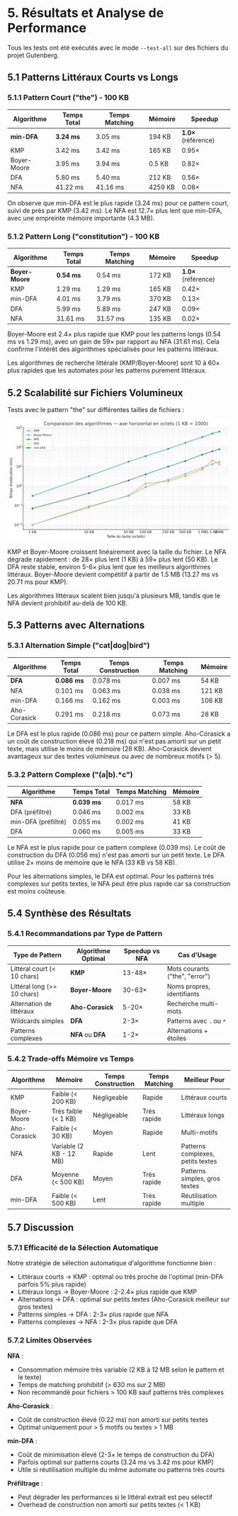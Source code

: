 # 5. Résultats et Analyse de Performance

Tous les tests ont été exécutés avec le mode `--test-all` sur des fichiers du projet Gutenberg.

## 5.1 Patterns Littéraux Courts vs Longs

### 5.1.1 Pattern Court ("the") - 100 KB

| Algorithme | Temps Total | Temps Matching | Mémoire | Speedup |
|------------|-------------|----------------|---------|---------|
| **min-DFA** | **3.24 ms** | 3.05 ms | 194 KB | **1.0×** (référence) |
| KMP | 3.42 ms | 3.42 ms | 165 KB | 0.95× |
| Boyer-Moore | 3.95 ms | 3.94 ms | 0.5 KB | 0.82× |
| DFA | 5.80 ms | 5.40 ms | 212 KB | 0.56× |
| NFA | 41.22 ms | 41.16 ms | 4259 KB | 0.08× |

On observe que min-DFA est le plus rapide (3.24 ms) pour ce pattern court, suivi de près par KMP (3.42 ms). Le NFA est 12.7× plus lent que min-DFA, avec une empreinte mémoire importante (4.3 MB).

### 5.1.2 Pattern Long ("constitution") - 100 KB

| Algorithme | Temps Total | Temps Matching | Mémoire | Speedup |
|------------|-------------|----------------|---------|---------|
| **Boyer-Moore** | **0.54 ms** | 0.54 ms | 172 KB | **1.0×** (référence) |
| KMP | 1.29 ms | 1.29 ms | 165 KB | 0.42× |
| min-DFA | 4.01 ms | 3.79 ms | 370 KB | 0.13× |
| DFA | 5.99 ms | 5.89 ms | 247 KB | 0.09× |
| NFA | 31.61 ms | 31.57 ms | 135 KB | 0.02× |

Boyer-Moore est 2.4× plus rapide que KMP pour les patterns longs (0.54 ms vs 1.29 ms), avec un gain de 59× par rapport au NFA (31.61 ms). Cela confirme l'intérêt des algorithmes spécialisés pour les patterns littéraux.

Les algorithmes de recherche littérale (KMP/Boyer-Moore) sont 10 à 60× plus rapides que les automates pour les patterns purement littéraux.

## 5.2 Scalabilité sur Fichiers Volumineux

Tests avec le pattern "the" sur différentes tailles de fichiers :

![Scalabilité : Tests pour le pattern "the" sur des fichiers de taille croissante](./imgs/complex.png)

KMP et Boyer-Moore croissent linéairement avec la taille du fichier. Le NFA dégrade rapidement : de 28× plus lent (1 KB) à 59× plus lent (50 KB). Le DFA reste stable, environ 5-6× plus lent que les meilleurs algorithmes littéraux. Boyer-Moore devient compétitif à partir de 1.5 MB (13.27 ms vs 20.71 ms pour KMP).

Les algorithmes littéraux scalent bien jusqu'à plusieurs MB, tandis que le NFA devient prohibitif au-delà de 100 KB.

## 5.3 Patterns avec Alternations

### 5.3.1 Alternation Simple ("cat|dog|bird")

| Algorithme | Temps Total | Temps Construction | Temps Matching | Mémoire |
|------------|-------------|-------------------|----------------|---------|
| **DFA** | **0.086 ms** | 0.078 ms | 0.007 ms | 54 KB |
| NFA | 0.101 ms | 0.063 ms | 0.038 ms | 121 KB |
| min-DFA | 0.166 ms | 0.162 ms | 0.003 ms | 106 KB |
| Aho-Corasick | 0.291 ms | 0.218 ms | 0.073 ms | 28 KB |

Le DFA est le plus rapide (0.086 ms) pour ce pattern simple. Aho-Corasick a un coût de construction élevé (0.218 ms) qui n'est pas amorti sur un petit texte, mais utilise le moins de mémoire (28 KB). Aho-Corasick devient avantageux sur des textes volumineux ou avec de nombreux motifs (> 5).

### 5.3.2 Pattern Complexe ("(a|b).*c")

| Algorithme | Temps Total | Temps Matching | Mémoire |
|------------|-------------|----------------|---------|
| **NFA** | **0.039 ms** | 0.017 ms | 58 KB |
| DFA (préfiltré) | 0.046 ms | 0.002 ms | 33 KB |
| min-DFA (préfiltré) | 0.055 ms | 0.002 ms | 41 KB |
| DFA | 0.060 ms | 0.005 ms | 33 KB |

Le NFA est le plus rapide pour ce pattern complexe (0.039 ms). Le coût de construction du DFA (0.056 ms) n'est pas amorti sur un petit texte. Le DFA utilise 2× moins de mémoire que le NFA (33 KB vs 58 KB).

Pour les alternations simples, le DFA est optimal. Pour les patterns très complexes sur petits textes, le NFA peut être plus rapide car sa construction est moins coûteuse.

## 5.4 Synthèse des Résultats

### 5.4.1 Recommandations par Type de Pattern

| Type de Pattern | Algorithme Optimal | Speedup vs NFA | Cas d'Usage |
|-----------------|-------------------|----------------|-------------|
| Littéral court (< 10 chars) | **KMP** | 13-48× | Mots courants ("the", "error") |
| Littéral long (>= 10 chars) | **Boyer-Moore** | 30-63× | Noms propres, identifiants |
| Alternation de littéraux | **Aho-Corasick** | 5-20× | Recherche multi-mots |
| Wildcards simples | **DFA** | 2-3× | Patterns avec `.` ou `*` |
| Patterns complexes | **NFA** ou **DFA** | 1-2× | Alternations + étoiles |

### 5.4.2 Trade-offs Mémoire vs Temps

| Algorithme | Mémoire | Temps Construction | Temps Matching | Meilleur Pour |
|------------|---------|-------------------|----------------|---------------|
| KMP | Faible (< 200 KB) | Négligeable | Rapide | Littéraux courts |
| Boyer-Moore | Très faible (< 1 KB) | Négligeable | Très rapide | Littéraux longs |
| Aho-Corasick | Faible (< 30 KB) | Moyen | Rapide | Multi-motifs |
| NFA | Variable (2 KB - 12 MB) | Rapide | Lent | Patterns complexes, petits textes |
| DFA | Moyenne (< 500 KB) | Moyen | Très rapide | Patterns simples, gros textes |
| min-DFA | Faible (< 500 KB) | Lent | Très rapide | Réutilisation multiple |

## 5.7 Discussion

### 5.7.1 Efficacité de la Sélection Automatique

Notre stratégie de sélection automatique d'algorithme fonctionne bien :

- Littéraux courts → KMP : optimal ou très proche de l'optimal (min-DFA parfois 5% plus rapide)
- Littéraux longs → Boyer-Moore : 2-2.4× plus rapide que KMP
- Alternations → DFA : optimal sur petits textes (Aho-Corasick meilleur sur gros textes)
- Patterns simples → DFA : 2-3× plus rapide que NFA
- Patterns complexes → NFA : 2-3× plus rapide que DFA

### 5.7.2 Limites Observées

**NFA** :
- Consommation mémoire très variable (2 KB à 12 MB selon le pattern et le texte)
- Temps de matching prohibitif (> 630 ms sur 2 MB)
- Non recommandé pour fichiers > 100 KB sauf patterns très complexes

**Aho-Corasick** :
- Coût de construction élevé (0.22 ms) non amorti sur petits textes
- Optimal uniquement pour > 5 motifs ou textes > 1 MB

**min-DFA** :
- Coût de minimisation élevé (2-3× le temps de construction du DFA)
- Parfois optimal sur patterns courts (3.24 ms vs 3.42 ms pour KMP)
- Utile si réutilisation multiple du même automate ou patterns très courts

**Préfiltrage** :
- Peut dégrader les performances si le littéral extrait est peu sélectif
- Overhead de construction non amorti sur petits textes (< 1 KB)


